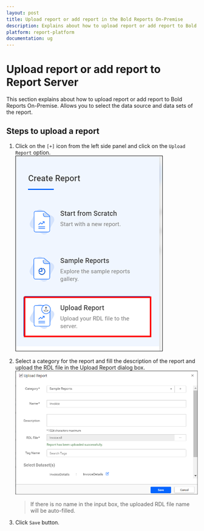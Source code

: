 ```yaml
---
layout: post
title: Upload report or add report in the Bold Reports On-Premise
description: Explains about how to upload report or add report to Bold Reports On-Premise. Allows you to select the data source and data sets of the report.
platform: report-platform
documentation: ug
---
```


# Upload report or add report to Report Server

This section explains about how to upload report or add report to Bold Reports On-Premise. Allows you to select the data source and data sets of the report.

## Steps to upload a report

1. Click on the `[+]` icon from the left side panel and click on the `Upload Report` option.
    ![Upload button](/static/assets/on-premise/images/manage-content/manage-reports/upload-report-new.png)

2. Select a category for the report and fill the description of the report and upload the RDL file in the Upload Report dialog box.
    ![Upload Report](/static/assets/on-premise/images/manage-content/manage-reports/upload-report-dialog.png)

    > If there is no name in the input box, the uploaded RDL file name will be auto-filled.
3. Click `Save` button.
